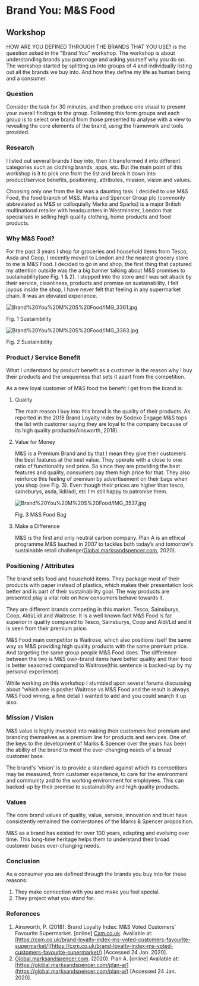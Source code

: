 # Brand You: M&S Food

## Workshop

HOW ARE YOU DEFINED THROUGH THE BRANDS THAT YOU USE? is the question asked in the "Brand You" workshop. The workshop is about understanding brands you patronage and asking yourself why you do so. The workshop started by splitting us into groups of 4 and individually listing out all the brands we buy into. And how they define my life as human being and a consumer.

### Question

Consider the task for 30 minutes, and then produce one visual to present your
overall findings to the group. Following this form groups and each group is to
select one brand from those presented to analyse with a view to revealing the
core elements of the brand, using the framework and tools provided.

### Research

I listed out several brands I buy into, then it transformed it into different categories such as clothing brands, apps, etc. But the main point of this workshop is it to pick one from the list and break it down into product/service benefits, positioning, attributes, mission, vision and values.

Choosing only one from the list was a daunting task. I decided to use M&S Food, the food branch of M&S. Marks and Spencer Group plc (commonly abbreviated as M&S or colloquially Marks and Sparks) is a major British multinational retailer with headquarters in Westminster, London that specialises in selling high quality clothing, home products and food products. 

### Why M&S Food?

For the past 3 years I shop for groceries and household items from Tesco, Asda and Coop, I recently moved to London and the nearest grocery store to me is M&S Food. I decided to go in and shop, the first thing that captured my attention outside was the a big banner talking about M&S promises to sustainability(see Fig. 1 & 2). I stepped into the store and I was set aback by their service, cleanliness, products and promise on sustainability. I felt joyous inside the shop, I have never felt that feeling in any supermarket chain. It was an elevated experience.

![Brand%20You%20M%20S%20Food/IMG_3361.jpg](Brand%20You%20M%20S%20Food/IMG_3361.jpg)

Fig.  1 Sustainibility

![Brand%20You%20M%20S%20Food/IMG_3363.jpg](Brand%20You%20M%20S%20Food/IMG_3363.jpg)

Fig.  2 Sustainibility

### Product / Service Benefit

What I understand by product benefit as a customer is the reason why I buy their products and the uniqueness that sets it apart from the competition.

As a new loyal customer of M&S food the benefit I get from the brand is:

1. Quality

    The main reason I buy into this brand is the quality of their products. As reported in the 2018 Brand Loyalty Index by Sodexo Engage M&S tops the list with customer saying they are loyal to the company because of its high quality products(Ainsworth, 2018). 

2. Value for Money

    M&S is a Premium Brand and by that I mean they give their customers the best features at the best value. They operate with a close to one ratio of functionality and price. So since they are providing the best features and quality, consumers pay them high price for that. They also reinforce this feeling of premium by advertisement on their bags when you shop (see Fig. 3). Even though their prices are higher than tesco, sainsburys, asda, lidl/adl, etc I'm still happy to patronise them. 

    ![Brand%20You%20M%20S%20Food/IMG_3537.jpg](Brand%20You%20M%20S%20Food/IMG_3537.jpg)

    Fig. 3 M&S Food Bag

3. Make a Difference

    M&S is the first and only neutral carbon company. Plan A is an ethical programme M&S lauched in 2007 to tackles both today’s and tomorrow’s sustainable retail challenge([Global.marksandspencer.com](http://global.marksandspencer.com/), 2020).

### Positioning / Attributes

The brand sells food and household items. They package most of their products with paper instead of plastics, which makes their presentation look better and is part of their sustainability goal. The way products are presented play a vital role on how consumers behave towards it.

They are different brands competing in this market. Tesco, Sainsburys, Coop, Aldi/Lidl and Waitrose. It is a well known fact M&S Food is far superior in quality compared to Tesco, Sainsburys, Coop and Aldi/Lid and it is seen from their premium price. 

M&S Food main competitor is Waitrose, which also positions itself the same way as M&S providing high quality products with the same premium price. And targeting the same group people M&S Food does. The difference between the two is M&S own-brand items have better quality and their food is better seasoned compared to Waitrose(this sentence is backed-up by my personal experience). 

While working on this workshop I stumbled upon several forums discussing about "which one is posher  Waitrose vs M&S Food and the result is always M&S Food wining, a fine detail I wanted to add and you could search it up also.

### Mission / Vision

M&S value is highly invested into making their customers feel premium and branding themselves as a premium line for products and services. One of the keys to the development of Marks & Spencer over the years has been the ability of the brand to meet the ever-changing needs of a broad customer base. 

The brand's 'vision' is to provide a standard against which its competitors may be measured, from customer experience, to care for the environment and community and to the working environment for employees. This can backed-up by their promise to sustainability and high quality products.

### Values

The core brand values of quality, value, service, innovation and trust have consistently remained the cornerstones of the Marks & Spencer proposition. 

M&S as a brand has existed for over 100 years, adapting and evolving over time. This long-time heritage helps them to understand their broad customer bases ever-changing needs.

### Conclusion

As a consumer you are defined through the brands you buy into for these reasons: 

1. They make connection with you and make you feel special.
2. They project what you stand for.

### References

1. Ainsworth, P. (2018). Brand Loyalty Index: M&S Voted Customers’ Favourite Supermarket. [online] [Cxm.co.uk](http://cxm.co.uk/). Available at: [https://cxm.co.uk/brand-loyalty-index-ms-voted-customers-favourite-supermarket/](https://cxm.co.uk/brand-loyalty-index-ms-voted-customers-favourite-supermarket/) [Accessed 24 Jan. 2020].
2. [Global.marksandspencer.com](http://global.marksandspencer.com/). (2020). Plan A. [online] Available at: [https://global.marksandspencer.com/plan-a/](https://global.marksandspencer.com/plan-a/) [Accessed 24 Jan. 2020].